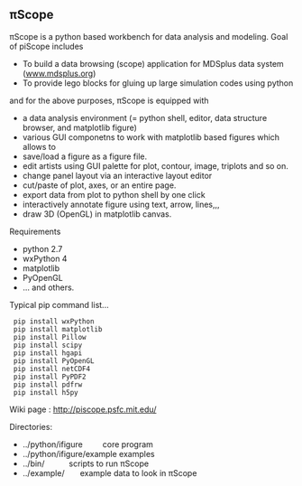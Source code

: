 ## &pi;Scope
&pi;Scope is a python based workbench for data analysis and modeling.
Goal of piScope includes
* To build a data browsing (scope) application for MDSplus data system (www.mdsplus.org)
* To provide lego blocks for gluing up large simulation codes using python

and for the above purposes, &pi;Scope is equipped with
* a data analysis environment (= python shell, editor, data structure browser, and matplotlib figure)
* various GUI componetns to work with matplotlib based figures which allows to 
 * save/load a figure as a figure file.
 * edit artists using GUI palette for plot, contour, image, triplots and so on.
 * change panel layout via an interactive layout editor
 * cut/paste of plot, axes, or an entire page.
 * export data from plot to python shell by one click
 * interactively annotate figure using text, arrow, lines,,,
 * draw 3D (OpenGL) in matplotlib canvas.
     
Requirements
*  python 2.7
*  wxPython 4
*  matplotlib 
*  PyOpenGL
*  ... and others.

Typical pip command list...

```
 pip install wxPython
 pip install matplotlib
 pip install Pillow
 pip install scipy
 pip install hgapi
 pip install PyOpenGL
 pip install netCDF4
 pip install PyPDF2
 pip install pdfrw
 pip install h5py
```

Wiki page : http://piscope.psfc.mit.edu/

Directories:
* ../python/ifigure             core program
* ../python/ifigure/example              examples
* ../bin/                        scripts to run &pi;Scope
* ../example/                   example data to look in &pi;Scope


